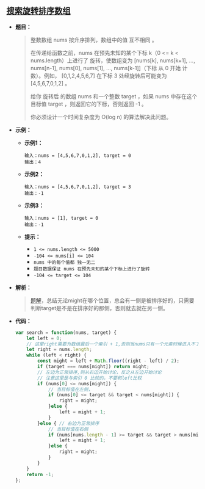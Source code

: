 ## [ 搜索旋转排序数组](https://leetcode.cn/problems/search-in-rotated-sorted-array/)

* **题目：**

  >整数数组 nums 按升序排列，数组中的值 互不相同 。
  >
  >在传递给函数之前，nums 在预先未知的某个下标 k（0 <= k < nums.length）上进行了 旋转，使数组变为 [nums[k], nums[k+1], ..., nums[n-1], nums[0], nums[1], ..., nums[k-1]]（下标 从 0 开始 计数）。例如， [0,1,2,4,5,6,7] 在下标 3 处经旋转后可能变为 [4,5,6,7,0,1,2] 。
  >
  >给你 旋转后 的数组 nums 和一个整数 target ，如果 nums 中存在这个目标值 target ，则返回它的下标，否则返回 -1 。
  >
  >你必须设计一个时间复杂度为 O(log n) 的算法解决此问题。
  >

* **示例：**

  * **示例1：**

    ```
    输入：nums = [4,5,6,7,0,1,2], target = 0
    输出：4
    ```

  * **示例2：**

    ```
    输入：nums = [4,5,6,7,0,1,2], target = 3
    输出：-1
    ```

  * **示例3：**

    ```
    输入：nums = [1], target = 0
    输出：-1
    ```

  * **提示：**

    * `1 <= nums.length <= 5000`
    * `-104 <= nums[i] <= 104`
    * `nums 中的每个值都 独一无二`
    * `题目数据保证 nums 在预先未知的某个下标上进行了旋转`
    * `-104 <= target <= 104`

* **解析：**

  >[题解](https://leetcode.cn/problems/search-in-rotated-sorted-array/solution/sou-suo-xuan-zhuan-pai-xu-shu-zu-by-leetcode-solut/)，总结无论might在哪个位置，总会有一侧是被排序好的，只需要判断target是不是在排序好的那侧，否则就去就在另一侧。

* **代码：**

  ```js
  var search = function(nums, target) {
      let left = 0;
      // 这里right需要为数组最后一个索引 + 1,否则当nums只有一个元素时候进入不了循环
      let right = nums.length;
      while (left < right) {
          const might = left + Math.floor((right - left) / 2);
          if (target === nums[might]) return might;
          // 左边为正常排序,则从右边开始讨论，反之从左边开始讨论
          // 注意这里是与索引 0 比较的，不要和left比较
          if (nums[0] <= nums[might]) {
              // 当目标值在左侧，
              if (nums[0] <= target && target < nums[might]) {
                  right = might;
              }else {
                  left = might + 1;
              }
          }else { // 右边为正常排序
              // 当目标值在右侧
              if (nums[nums.length - 1] >= target && target > nums[might]) {
                  left = might + 1;
              }else {
                  right = might;
              }
          }
      }
      return -1;
  };
  ```